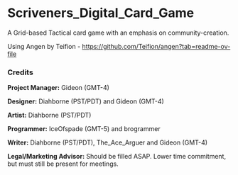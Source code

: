# Scriveners_Digital_Card_Game
A Grid-based Tactical card game with an emphasis on community-creation.

Using Angen by Teifion - https://github.com/Teifion/angen?tab=readme-ov-file

### Credits  
**Project Manager:** Gideon (GMT-4) 

**Designer:** Diahborne (PST/PDT) and Gideon (GMT-4) 

**Artist:** Diahborne (PST/PDT) 

**Programmer:** IceOfspade (GMT-5) and brogrammer 

**Writer:** Diahborne (PST/PDT), The_Ace_Arguer and Gideon (GMT-4) 

**Legal/Marketing Advisor:** Should be filled ASAP. Lower time commitment, but must still be present for meetings. 



